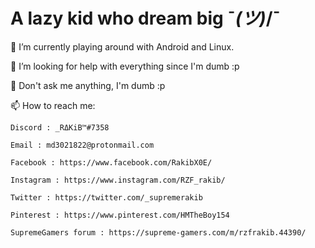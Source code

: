 # A lazy kid who dream big ¯_(ツ)_/¯

🔭 I’m currently playing around with Android and Linux.

🤔 I’m looking for help with everything since I'm dumb :p

💬 Don't ask me anything, I'm dumb :p

📫 How to reach me:

    Discord : _RΔKiB™#7358

    Email : md3021822@protonmail.com

    Facebook : https://www.facebook.com/RakibX0E/

    Instagram : https://www.instagram.com/RZF_rakib/

    Twitter : https://twitter.com/_supremerakib

    Pinterest : https://www.pinterest.com/HMTheBoy154

    SupremeGamers forum : https://supreme-gamers.com/m/rzfrakib.44390/

